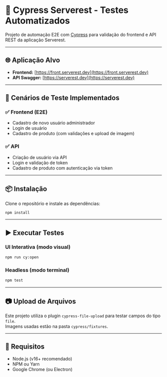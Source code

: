 # 🚀 Cypress Serverest - Testes Automatizados

Projeto de automação E2E com [Cypress](https://www.cypress.io/) para validação do frontend e API REST da aplicação Serverest.

---

## 🌐 Aplicação Alvo

- **Frontend:** [https://front.serverest.dev](https://front.serverest.dev)
- **API Swagger:** [https://serverest.dev](https://serverest.dev)

---

## 🧪 Cenários de Teste Implementados

### ✅ Frontend (E2E)
- Cadastro de novo usuário administrador
- Login de usuário
- Cadastro de produto (com validações e upload de imagem)


### ✅ API
- Criação de usuário via API
- Login e validação de token
- Cadastro de produto com autenticação via token

---

## 📦 Instalação

Clone o repositório e instale as dependências:

```bash
npm install
```

---

## ▶️ Executar Testes

### UI Interativa (modo visual)
```bash
npm run cy:open
```

### Headless (modo terminal)
```bash
npm test
```

---

## 📷 Upload de Arquivos

Este projeto utiliza o plugin `cypress-file-upload` para testar campos do tipo `file`.  
Imagens usadas estão na pasta `cypress/fixtures`.

---



## 🧠 Requisitos

- Node.js (v16+ recomendado)
- NPM ou Yarn
- Google Chrome (ou Electron)
